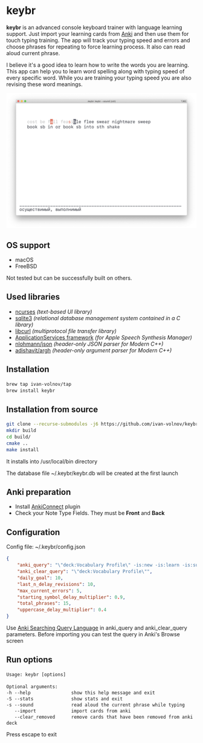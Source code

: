 # keybr

**keybr** is an advanced console keyboard trainer with language learning support.
Just import your learning cards from [Anki](https://apps.ankiweb.net)
and then use them for touch typing training.
The app will track your typing speed and errors and choose phrases
for repeating to force learning process.
It also can read aloud current phrase.

I believe it's a good idea to learn how to write the words you are learning.
This app can help you to learn word spelling along with typing speed
of every specific word.
While you are training your typing speed you are also revising these word meanings.

![screen](img/screen.png)

## OS support

- macOS
- FreeBSD

Not tested but can be successfully built on others.

## Used libraries

- [ncurses](https://invisible-island.net/ncurses)
*(text-based UI library)*
- [sqlite3](https://www.sqlite.org)
*(relational database management system contained in a C library)*
- [libcurl](https://curl.haxx.se/libcurl)
*(multiprotocol file transfer library)*
- [ApplicationServices framework](https://developer.apple.com/documentation/applicationservices)
*(for Apple Speech Synthesis Manager)*
- [nlohmann/json](https://github.com/nlohmann/json)
*(header-only JSON parser for Modern C++)*
- [adishavit/argh](https://github.com/adishavit/argh)
*(header-only argument parser for Modern C++)*

## Installation

```bash
brew tap ivan-volnov/tap
brew install keybr
```

## Installation from source

```bash
git clone --recurse-submodules -j6 https://github.com/ivan-volnov/keybr.git
mkdir build
cd build/
cmake ..
make install
```

It installs into /usr/local/bin directory

The database file ~/.keybr/keybr.db will be created at the first launch

## Anki preparation

- Install [AnkiConnect](https://ankiweb.net/shared/info/2055492159) plugin
- Check your Note Type Fields. They must be **Front** and **Back**

## Configuration

Config file: ~/.keybr/config.json

```json
{
    "anki_query": "\"deck:Vocabulary Profile\" -is:new -is:learn -is:suspended",
    "anki_clear_query": "\"deck:Vocabulary Profile\"",
    "daily_goal": 10,
    "last_n_delay_revisions": 10,
    "max_current_errors": 5,
    "starting_symbol_delay_multiplier": 0.9,
    "total_phrases": 15,
    "uppercase_delay_multiplier": 0.4
}
```

Use [Anki Searching Query Language](https://docs.ankiweb.net/#/searching)
in anki_query and anki_clear_query parameters.
Before importing you can test the query in Anki's Browse screen

## Run options

```text
Usage: keybr [options]

Optional arguments:
-h --help               show this help message and exit
-S --stats              show stats and exit
-s --sound              read aloud the current phrase while typing
   --import             import cards from anki
   --clear_removed      remove cards that have been removed from anki deck
```

Press escape to exit
